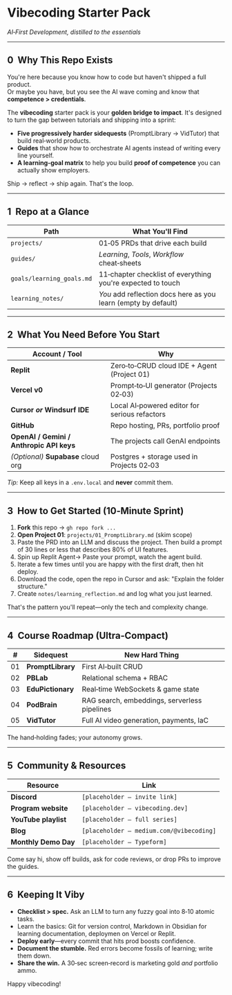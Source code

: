 # Vibecoding Starter Pack  
*AI‑First Development, distilled to the essentials*

---

## 0  Why This Repo Exists  

You're here because you know how to code but haven't shipped a full product.  
Or maybe you have, but you see the AI wave coming and know that **competence > credentials**.

The **vibecoding** starter pack is your **golden bridge to impact**.
It's designed to turn the gap between tutorials and shipping into a sprint:

* **Five progressively harder sidequests** (PromptLibrary → VidTutor) that build real‑world products.
* **Guides** that show how to orchestrate AI agents instead of writing every line yourself.
* **A learning‑goal matrix** to help you build **proof of competence** you can actually show employers.

Ship → reflect → ship again. That's the loop.  

---

## 1  Repo at a Glance  

| Path | What You'll Find |
|-----|------------------|
| `projects/` | 01‑05 PRDs that drive each build |
| `guides/` | *Learning*, *Tools*, *Workflow* cheat‑sheets |
| `goals/learning_goals.md` | 11‑chapter checklist of everything you're expected to touch |
| `learning_notes/` | *You* add reflection docs here as you learn (empty by default) |

---

## 2  What You Need Before You Start  

| Account / Tool | Why |
|---------------|-----|
| **Replit** | Zero‑to‑CRUD cloud IDE + Agent (Project 01) |
| **Vercel v0** | Prompt‑to‑UI generator (Projects 02‑03) |
| **Cursor *or* Windsurf IDE** | Local AI‑powered editor for serious refactors |
| **GitHub** | Repo hosting, PRs, portfolio proof |
| **OpenAI / Gemini / Anthropic API keys** | The projects call GenAI endpoints |
| *(Optional)* **Supabase** cloud org | Postgres + storage used in Projects 02‑03 |

*Tip:* Keep all keys in a `.env.local` and **never** commit them.

---

## 3  How to Get Started (10‑Minute Sprint)  

1. **Fork** this repo → `gh repo fork ...`  
2. **Open Project 01**: `projects/01_PromptLibrary.md` (skim scope)  
3. Paste the PRD into an LLM and discuss the project. Then build a prompt of 30 lines or less that describes 80% of UI features.
4. Spin up Replit Agent→ Paste your prompt, watch the agent build.
5. Iterate a few times until you are happy with the first draft, then hit deploy.
6. Download the code, open the repo in Cursor and ask: "Explain the folder structure."  
7. Create `notes/learning_reflection.md` and log what you just learned.

That's the pattern you'll repeat—only the tech and complexity change.

---

## 4  Course Roadmap (Ultra‑Compact)

| # | Sidequest | New Hard Thing |
|:-:|---------|----------------|
| 01 | **PromptLibrary** | First AI‑built CRUD |
| 02 | **PBLab** | Relational schema + RBAC |
| 03 | **EduPictionary** | Real‑time WebSockets & game state |
| 04 | **PodBrain** | RAG search, embeddings, serverless pipelines |
| 05 | **VidTutor** | Full AI video generation, payments, IaC |

The hand‑holding fades; your autonomy grows.

---

## 5  Community & Resources  

| Resource             | Link                                     |
| -------------------- | ---------------------------------------- |
| **Discord**          | `[placeholder – invite link]`            |
| **Program website**  | `[placeholder – vibecoding.dev]`         |
| **YouTube playlist** | `[placeholder – full series]`            |
| **Blog**             | `[placeholder – medium.com/@vibecoding]` |
| **Monthly Demo Day** | `[placeholder – Typeform]`               |

Come say hi, show off builds, ask for code reviews, or drop PRs to improve the guides.

---

## 6  Keeping It Viby  

* **Checklist > spec.** Ask an LLM to turn any fuzzy goal into 8‑10 atomic tasks.  
* Learn the basics: Git for version control, Markdown in Obsidian for learning documentation, deploymen on Vercel or Replit.
* **Deploy early**—every commit that hits prod boosts confidence.  
* **Document the stumble.** Red errors become fossils of learning; write them down.  
* **Share the win.** A 30‑sec screen‑record is marketing gold *and* portfolio ammo.

Happy vibecoding!